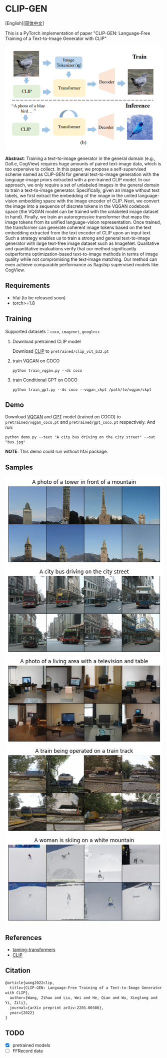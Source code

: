 
# CLIP-GEN

[English][[简体中文]](README.md)

This is a PyTorch implementation of paper "CLIP-GEN: Language-Free Training of a Text-to-Image Generator with CLIP"

![clip-gen](assets/clip-gen.png)

**Abstract**: Training a text-to-image generator in the general domain (e.g., Dall.e, CogView) requires huge amounts of paired text-image data, which is too expensive to collect. In this paper, we propose a self-supervised scheme named as CLIP-GEN for general text-to-image generation with the language-image priors extracted with a pre-trained CLIP model. In our approach, we only require a set of unlabeled images in the general domain to train a text-to-image generator. Specifically, given an image without text labels, we first extract the embedding of the image in the united language-vision embedding space with the image encoder of CLIP. Next, we convert the image into a sequence of discrete tokens in the VQGAN codebook space (the VQGAN model can be trained with the unlabeled image dataset in hand). Finally, we train an autoregressive transformer that maps the image tokens from its unified language-vision representation. Once trained, the transformer can generate coherent image tokens based on the text embedding extracted from the text encoder of CLIP upon an input text. Such a strategy enables us to train a strong and general text-to-image generator with large text-free image dataset such as ImageNet. Qualitative and quantitative evaluations verify that our method significantly outperforms optimization-based text-to-image methods in terms of image quality while not compromising the text-image matching. Our method can even achieve comparable performance as flagship supervised models like CogView.


## Requirements

- hfai (to be released soon)
- torch>=1.8

## Training

Supported datasets：`coco`, `imagenet`, `googlecc`

1. Download pretrained CLIP model

    Download [CLIP](https://github.com/HFAiLab/clip-gen/releases/download/v0.1.0/clip_vit_b32.pt) to `pretrained/clip_vit_b32.pt`

2. train VQGAN on COCO

    ```shell
    python train_vqgan.py --ds coco
    ```

3. train Conditional GPT on COCO

    ```shell
    python train_gpt.py --ds coco --vqgan_ckpt /path/to/vqgan/ckpt
    ```

## Demo

Download [VQGAN](https://github.com/HFAiLab/clip-gen/releases/download/v0.1.0/vqgan_coco.pt) and [GPT](https://github.com/HFAiLab/clip-gen/releases/download/v0.1.0/gpt_coco.pt) model (trained on COCO) to `pretrained/vqgan_coco.pt` and `pretrained/gpt_coco.pt` respectively. And run:

```shell
python demo.py --text "A city bus driving on the city street" --out "bus.jpg"
```

**NOTE**: This demo could run without hfai package.

## Samples

![tower](assets/tower.jpg)
![bus](assets/bus.jpg)
![living](assets/living.jpg)
![train](assets/train.jpg)
![skiing](assets/skiing.jpg)

## References

- [taming-transformers](https://github.com/CompVis/taming-transformers)
- [CLIP](https://github.com/openai/CLIP)

## Citation

```
@article{wang2022clip,
  title={CLIP-GEN: Language-Free Training of a Text-to-Image Generator with CLIP},
  author={Wang, Zihao and Liu, Wei and He, Qian and Wu, Xinglong and Yi, Zili},
  journal={arXiv preprint arXiv:2203.00386},
  year={2022}
}
```

## TODO

- [x] pretrained models
- [ ] FFRecord data
